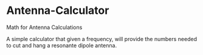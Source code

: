 # Antenna-Calculator
Math for Antenna Calculations

A simple calculator that given a frequency, will provide the numbers needed to cut and hang a resonante dipole antenna.

